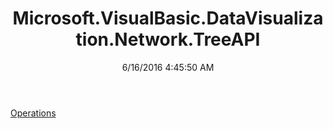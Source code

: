﻿---
title: Microsoft.VisualBasic.DataVisualization.Network.TreeAPI
date: 6/16/2016 4:45:50 AM
---

[Operations](T-Microsoft.VisualBasic.DataVisualization.Network.TreeAPI.Operations.html)
